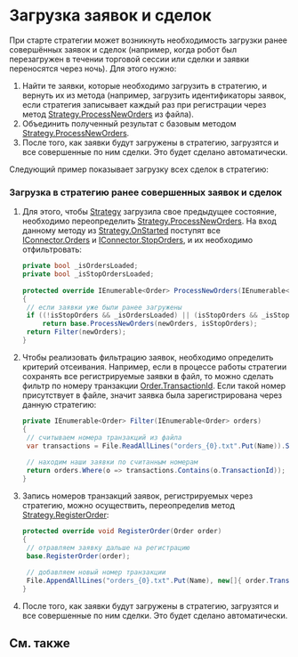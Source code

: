 # Загрузка заявок и сделок

При старте стратегии может возникнуть необходимость загрузки ранее совершённых заявок и сделок (например, когда робот был перезагружен в течении торговой сессии или сделки и заявки переносятся через ночь). Для этого нужно: 

1. Найти те заявки, которые необходимо загрузить в стратегию, и вернуть их из метода (например, загрузить идентификаторы заявок, если стратегия записывает каждый раз при регистрации через метод [Strategy.ProcessNewOrders](xref:StockSharp.Algo.Strategies.Strategy.ProcessNewOrders) из файла). 
2. Объединить полученный результат с базовым методом [Strategy.ProcessNewOrders](xref:StockSharp.Algo.Strategies.Strategy.ProcessNewOrders). 
3. После того, как заявки будут загружены в стратегию, загрузятся и все совершенные по ним сделки. Это будет сделано автоматически. 

Следующий пример показывает загрузку всех сделок в стратегию: 

### Загрузка в стратегию ранее совершенных заявок и сделок

1. Для этого, чтобы [Strategy](xref:StockSharp.Algo.Strategies.Strategy) загрузила свое предыдущее состояние, необходимо переопределить [Strategy.ProcessNewOrders](xref:StockSharp.Algo.Strategies.Strategy.ProcessNewOrders). На вход данному методу из [Strategy.OnStarted](xref:StockSharp.Algo.Strategies.Strategy.OnStarted) поступят все [IConnector.Orders](xref:StockSharp.BusinessEntities.IConnector.Orders) и [IConnector.StopOrders](xref:StockSharp.BusinessEntities.IConnector.StopOrders), и их необходимо отфильтровать:

   ```cs
   private bool _isOrdersLoaded;
   private bool _isStopOrdersLoaded;
   		  	
   protected override IEnumerable<Order> ProcessNewOrders(IEnumerable<Order> newOrders, bool isStopOrders)
   {
   	// если заявки уже были ранее загружены
   	if ((!isStopOrders && _isOrdersLoaded) || (isStopOrders && _isStopOrdersLoaded))
   		return base.ProcessNewOrders(newOrders, isStopOrders);
   	return Filter(newOrders);
   }
   ```
2. Чтобы реализовать фильтрацию заявок, необходимо определить критерий отсеивания. Например, если в процессе работы стратегии сохранять все регистрируемые заявки в файл, то можно сделать фильтр по номеру транзакции [Order.TransactionId](xref:StockSharp.BusinessEntities.Order.TransactionId). Если такой номер присутствует в файле, значит заявка была зарегистрирована через данную стратегию: 

   ```cs
   private IEnumerable<Order> Filter(IEnumerable<Order> orders)
   {
   	// считываем номера транзакций из файла
   	var transactions = File.ReadAllLines("orders_{0}.txt".Put(Name)).Select(l => l.To<long>()).ToArray();
   	
   	// находим наши заявки по считанным номерам
   	return orders.Where(o => transactions.Contains(o.TransactionId));
   }
   ```
3. Запись номеров транзакций заявок, регистрируемых через стратегию, можно осуществить, переопределив метод [Strategy.RegisterOrder](xref:StockSharp.Algo.Strategies.Strategy.RegisterOrder): 

   ```cs
   protected override void RegisterOrder(Order order)
   {
   	// отравляем заявку дальше на регистрацию
   	base.RegisterOrder(order);
   	
   	// добавляем новый номер транзакции
   	File.AppendAllLines("orders_{0}.txt".Put(Name), new[]{ order.TransactionId.ToString() });
   }
   ```
4. После того, как заявки будут загружены в стратегию, загрузятся и все совершенные по ним сделки. Это будет сделано автоматически. 

## См. также

